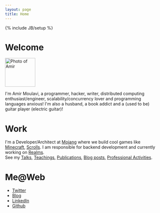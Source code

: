 ```yaml
---
layout: page
title: Home
---
```

{% include JB/setup %}

<h1 id='welcome'>Welcome</h1>

<img class='inset left' title='Amir Moulavi' src='http://www.gravatar.com/avatar/f486f4b935532969398c42ca1cfc3157.png' alt='Photo of Amir' height="95" width="100" />

I'm Amir Moulavi, a programmer, hacker, writer, distributed computing enthusiast/engineer, scalability/concurrency lover and programming languages anxious! I'm also a husband, a book addict and a (used to be) guitar player (electric guitar)!

<div class='section'>
<h1 id='work'>Work</h1>
I'm a Developer/Architect at <a href="http://mojang.com">Mojang</a> where we build cool games like <a href="http://minecraft.net">Minecraft</a>, <a href="http://scrolls.com">Scrolls</a>. I am responsible for backend development and currently working on <a href="http://realms.minecraft.net">Realms</a>. <br/>
See my <a href="/talks.html">Talks</a>, <a href="/teaching.html">Teachings</a>, <a href="/publication.html">Publications</a>, <a href="/blogposts.html">Blog posts</a>, <a href="/professional.html">Professional Activities</a>.
</div>

<div class='section'>
<h1 id='contact'>Me@Web</h1>
<ul class='compact recent'>
  <li><a href='http://twitter.com/mamirm'>Twitter</a></li>
  <li><a href="http://blog.jayway.com/author/amirmoulavi/">Blog</a></li>
  <li><a href="http://www.linkedin.com/in/moulavi">LinkedIn</a></li>
  <li><a href="https://github.com/amir343">Github</a></li>
</ul>
</div>

